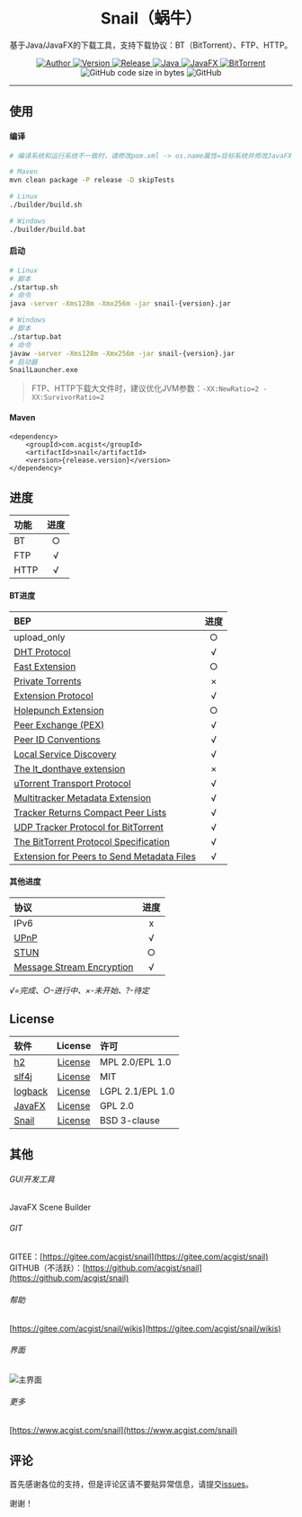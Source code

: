<h1 align="center">Snail（蜗牛）</h1>

<p align="center">
基于Java/JavaFX的下载工具，支持下载协议：BT（BitTorrent）、FTP、HTTP。
</p>

<p align="center">
	<a target="_blank" href="https://www.acgist.com">
		<img alt="Author" src="https://img.shields.io/badge/Author-acgist-red.svg?style=flat-square" />
	</a>
	<a target="_blank" href="https://gitee.com/acgist/snail">
		<img alt="Version" src="https://img.shields.io/badge/Version-1.2.0-blue.svg?style=flat-square" />
	</a>
	<a target="_blank" href="https://gitee.com/acgist/snail/releases/v1.1.1">
		<img alt="Release" src="https://img.shields.io/badge/Release-1.1.1-blueviolet.svg?style=flat-square" />
	</a>
	<a target="_blank" href="https://openjdk.java.net/">
		<img alt="Java" src="https://img.shields.io/badge/Java-11-yellow.svg?style=flat-square" />
	</a>
	<a target="_blank" href="https://openjfx.io/">
		<img alt="JavaFX" src="https://img.shields.io/badge/JavaFX-11-green.svg?style=flat-square" />
	</a>
	<a target="_blank" href="https://www.bittorrent.org/beps/bep_0000.html">
		<img alt="BitTorrent" src="https://img.shields.io/badge/BitTorrent-BEP-orange.svg?style=flat-square" />
	</a>
	<img alt="GitHub code size in bytes" src="https://img.shields.io/github/languages/code-size/acgist/snail?color=crimson&style=flat-square" />
	<img alt="GitHub" src="https://img.shields.io/github/license/acgist/snail?style=flat-square" />
</p>

----

## 使用

#### 编译

```bash
# 编译系统和运行系统不一致时，请修改pom.xml -> os.name属性=目标系统并修改JavaFX依赖，编译完成后可以删除lib目录中编译系统的JavaFX依赖。

# Maven
mvn clean package -P release -D skipTests

# Linux
./builder/build.sh

# Windows
./builder/build.bat
```

#### 启动

```bash
# Linux
# 脚本
./startup.sh
# 命令
java -server -Xms128m -Xmx256m -jar snail-{version}.jar

# Windows
# 脚本
./startup.bat
# 命令
javaw -server -Xms128m -Xmx256m -jar snail-{version}.jar
# 启动器
SnailLauncher.exe
```

> FTP、HTTP下载大文件时，建议优化JVM参数：`-XX:NewRatio=2 -XX:SurvivorRatio=2`

#### Maven

```
<dependency>
    <groupId>com.acgist</groupId>
    <artifactId>snail</artifactId>
    <version>{release.version}</version>
</dependency>
```

## 进度

|功能|进度|
|:--|:--:|
|BT|○|
|FTP|√|
|HTTP|√|

#### BT进度

|BEP|进度|
|:--|:--:|
|upload_only|○|
|[DHT Protocol](http://www.bittorrent.org/beps/bep_0005.html)|√|
|[Fast Extension](http://www.bittorrent.org/beps/bep_0006.html)|○|
|[Private Torrents](http://www.bittorrent.org/beps/bep_0027.html)|×|
|[Extension Protocol](http://www.bittorrent.org/beps/bep_0010.html)|√|
|[Holepunch Extension](http://www.bittorrent.org/beps/bep_0055.html)|○|
|[Peer Exchange (PEX)](http://www.bittorrent.org/beps/bep_0011.html)|√|
|[Peer ID Conventions](http://www.bittorrent.org/beps/bep_0020.html)|√|
|[Local Service Discovery](http://www.bittorrent.org/beps/bep_0014.html)|√|
|[The lt_donthave extension](http://www.bittorrent.org/beps/bep_0054.html)|×|
|[uTorrent Transport Protocol](http://www.bittorrent.org/beps/bep_0029.html)|√|
|[Multitracker Metadata Extension](http://www.bittorrent.org/beps/bep_0012.html)|√|
|[Tracker Returns Compact Peer Lists](http://www.bittorrent.org/beps/bep_0023.html)|√|
|[UDP Tracker Protocol for BitTorrent](http://www.bittorrent.org/beps/bep_0015.html)|√|
|[The BitTorrent Protocol Specification](http://www.bittorrent.org/beps/bep_0003.html)|√|
|[Extension for Peers to Send Metadata Files](http://www.bittorrent.org/beps/bep_0009.html)|√|

#### 其他进度

|协议|进度|
|:--|:--:|
|IPv6|x|
|[UPnP](http://upnp.org/specs/arch/UPnP-arch-DeviceArchitecture-v1.0.pdf)|√|
|[STUN](https://www.rfc-editor.org/rfc/rfc5389.txt)|○|
|[Message Stream Encryption](https://wiki.vuze.com/w/Message_Stream_Encryption)|√|

*√=完成、○-进行中、×-未开始、?-待定*

## License

|软件|License|许可|
|:--|:--:|:--|
|[h2](http://www.h2database.com)|[License](http://www.h2database.com/html/license.html)|MPL 2.0/EPL 1.0|
|[slf4j](https://www.slf4j.org)|[License](https://www.slf4j.org/license.html)|MIT|
|[logback](https://logback.qos.ch)|[License](https://logback.qos.ch/license.html)|LGPL 2.1/EPL 1.0|
|[JavaFX](https://wiki.openjdk.java.net/display/OpenJFX/Main)|[License](http://openjdk.java.net/legal/gplv2+ce.html)|GPL 2.0|
|[Snail](https://gitee.com/acgist/snail)|[License](https://gitee.com/acgist/snail/blob/master/LICENSE)|BSD 3-clause|

## 其他

###### GUI开发工具

JavaFX Scene Builder

###### GIT

GITEE：[https://gitee.com/acgist/snail](https://gitee.com/acgist/snail)  
GITHUB（不活跃）：[https://github.com/acgist/snail](https://github.com/acgist/snail)

###### 帮助

[https://gitee.com/acgist/snail/wikis](https://gitee.com/acgist/snail/wikis)

###### 界面

![主界面](https://static.acgist.com/demo/snail/snail.png "主界面")

###### 更多

[https://www.acgist.com/snail](https://www.acgist.com/snail)

## 评论

首先感谢各位的支持，但是评论区请不要贴异常信息，请提交[issues](https://gitee.com/acgist/snail/issues)。

谢谢！